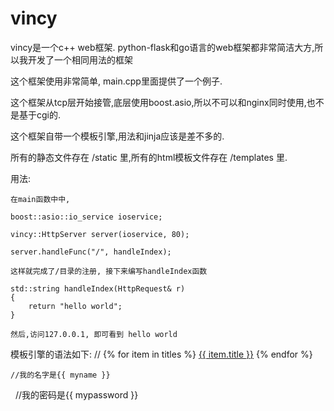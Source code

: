 # vincy
vincy是一个c++ web框架. python-flask和go语言的web框架都非常简洁大方,所以我开发了一个相同用法的框架

这个框架使用非常简单, main.cpp里面提供了一个例子.

这个框架从tcp层开始接管,底层使用boost.asio,所以不可以和nginx同时使用,也不是基于cgi的.

这个框架自带一个模板引擎,用法和jinja应该是差不多的.

所有的静态文件存在 /static 里,所有的html模板文件存在 /templates 里.

用法:

    在main函数中中,
    
    boost::asio::io_service ioservice;
 
    vincy::HttpServer server(ioservice, 80);

    server.handleFunc("/", handleIndex);
    
    这样就完成了/目录的注册, 接下来编写handleIndex函数
    
    std::string handleIndex(HttpRequest& r)
    {
        return "hello world";
    }
    
    然后,访问127.0.0.1, 即可看到 hello world
    

模板引擎的语法如下:
    // {% for item in titles %} <a href="{{ item.url }}"> {{ item.title }}</a> {% endfor %}
    
    //我的名字是{{ myname }}
    
    //我的密码是{{ mypassword }}
